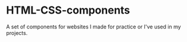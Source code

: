 # HTML-CSS-components
A set of components for websites I made for practice or I've used in my projects.
